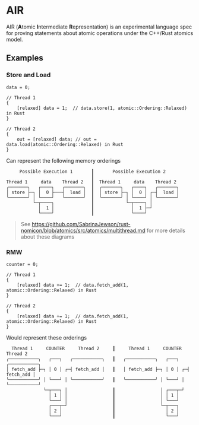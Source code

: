 # AIR

AIR (**A**tomic **I**ntermediate **R**epresentation) is an experimental language spec for proving statements about atomic operations under the C++/Rust atomics model.

## Examples

### Store and Load

```air
data = 0;

// Thread 1
{
    [relaxed] data = 1;  // data.store(1, atomic::Ordering::Relaxed) in Rust
}

// Thread 2
{
    out = [relaxed] data; // out = data.load(atomic::Ordering::Relaxed) in Rust
}
```

Can represent the following memory orderings

```text
     Possible Execution 1       ┃       Possible Execution 2
                                ┃
Thread 1     data    Thread 2   ┃  Thread 1     data    Thread 2
╭───────╮   ┌────┐   ╭───────╮  ┃  ╭───────╮   ┌────┐   ╭───────╮
│ store ├─┐ │  0 ├───┤  load │  ┃  │ store ├─┐ │  0 │ ┌─┤  load │
╰───────╯ │ └────┘   ╰───────╯  ┃  ╰───────╯ │ └────┘ │ ╰───────╯
          └─┬────┐              ┃            └─┬────┐ │
            │  1 │              ┃              │  1 ├─┘
            └────┘              ┃              └────┘
```

> See <https://github.com/SabrinaJewson/rust-nomicon/blob/atomics/src/atomics/multithread.md> for more details about these diagrams

### RMW

```air
counter = 0;

// Thread 1
{
    [relaxed] data += 1;  // data.fetch_add(1, atomic::Ordering::Relaxed) in Rust
}

// Thread 2
{
    [relaxed] data += 1;  // data.fetch_add(1, atomic::Ordering::Relaxed) in Rust
}
```

Would represent these orderings

```text
  Thread 1     COUNTER     Thread 2     ┃     Thread 1     COUNTER     Thread 2
╭───────────╮   ┌───┐   ╭───────────╮   ┃   ╭───────────╮   ┌───┐   ╭───────────╮
│ fetch_add ├─┐ │ 0 │ ┌─┤ fetch_add │   ┃   │ fetch_add ├─┐ │ 0 │ ┌─┤ fetch_add │
╰───────────╯ │ └───┘ │ ╰───────────╯   ┃   ╰───────────╯ │ └───┘ │ ╰───────────╯
              └─┬───┐ │                 ┃                 │ ┌───┬─┘
                │ 1 │ │                 ┃                 │ │ 1 │
                └───┘ │                 ┃                 │ └───┘
                ┌───┬─┘                 ┃                 └─┬───┐
                │ 2 │                   ┃                   │ 2 │                   
                └───┘                   ┃                   └───┘                   
```
